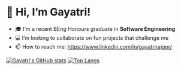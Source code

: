 # 👋 Hi, I’m Gayatri!
+ 🎓 I’m a recent BEng Honours graduate in **Software Engineering** 
+ 💻 I’m looking to collaborate on fun projects that challenge me
+ 📫 How to reach me: https://www.linkedin.com/in/gayatrirajgor/ 

[![Gayatri's GitHub stats](https://github-readme-stats.vercel.app/api?username=gayatrirajgor&count_private=true&show_icons=true&theme=radical)](https://github.com/anuraghazra/github-readme-stats)
[![Top Langs](https://github-readme-stats.vercel.app/api/top-langs/?username=gayatrirajgor&langs_count=10&layout=compact&theme=radical&card_width=448)](https://github.com/anuraghazra/github-readme-stats)
<!--[![Readme Card](https://github-readme-stats.vercel.app/api/pin/?username=gayatrirajgor&repo=RockPaperScissors)](https://github.com/anuraghazra/github-readme-stats)-->


<!---
gayatrirajgor/gayatrirajgor is a ✨ special ✨ repository because its `README.md` (this file) appears on your GitHub profile.
You can click the Preview link to take a look at your changes.
--->
